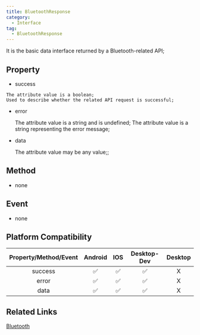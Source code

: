 ```yaml
---
title: BluetoothResponse
category:
  - Interface
tag:
  - BluetoothResponse
---
```


It is the basic data interface returned by a Bluetooth-related API;


## Property

  -  success

    The attribute value is a boolean;
    Used to describe whether the related API request is successful;

  
  - error

    The attribute value is a string and is undefined;
     The attribute value is a string representing the error message;
  
  - data

    The attribute value may be any value;;


## Method

  - none

## Event

  - none

## Platform Compatibility

| Property/Method/Event  | Android | IOS | Desktop-Dev | Desktop |
|:----------------------:|:-------:|:---:|:-----------:|:-------:|
| success                | ✅      | ✅   | ✅          | X       |
| error                  | ✅      | ✅   | ✅          | X       |
| data                   | ✅      | ✅   | ✅          | X       |

## Related Links

[Bluetooth](../../plugin/bluetooth/index.md)
